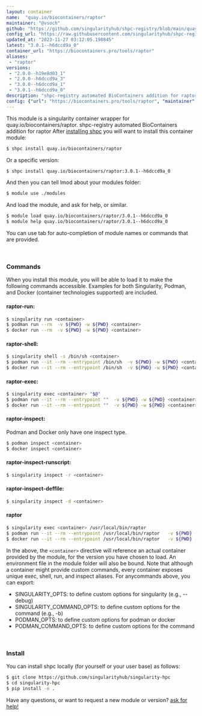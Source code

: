 ```yaml
---
layout: container
name:  "quay.io/biocontainers/raptor"
maintainer: "@vsoch"
github: "https://github.com/singularityhub/shpc-registry/blob/main/quay.io/biocontainers/raptor/container.yaml"
config_url: "https://raw.githubusercontent.com/singularityhub/shpc-registry/main/quay.io/biocontainers/raptor/container.yaml"
updated_at: "2023-11-27 03:12:05.198845"
latest: "3.0.1--h6dccd9a_0"
container_url: "https://biocontainers.pro/tools/raptor"
aliases:
 - "raptor"
versions:
 - "2.0.0--h19e8d03_1"
 - "2.0.0--h6dccd9a_3"
 - "3.0.0--h6dccd9a_1"
 - "3.0.1--h6dccd9a_0"
description: "shpc-registry automated BioContainers addition for raptor"
config: {"url": "https://biocontainers.pro/tools/raptor", "maintainer": "@vsoch", "description": "shpc-registry automated BioContainers addition for raptor", "latest": {"3.0.1--h6dccd9a_0": "sha256:51617c16f91b9716f00ea13d22dd35b4a75640dd0d3c02105f833ef561544100"}, "tags": {"2.0.0--h19e8d03_1": "sha256:86149b282f2927d0ab258d8b5e4cf82113ed965ec05bb3c5c0af7053dc20cf3b", "2.0.0--h6dccd9a_3": "sha256:dcac76e9ec14c71e01114703a02862ba2d961f12cc9c34627b467d5ba6971497", "3.0.0--h6dccd9a_1": "sha256:493705141705795dd4d104f9809dd92b5156034a61690036ff90aa991a555e8d", "3.0.1--h6dccd9a_0": "sha256:51617c16f91b9716f00ea13d22dd35b4a75640dd0d3c02105f833ef561544100"}, "docker": "quay.io/biocontainers/raptor", "aliases": {"raptor": "/usr/local/bin/raptor"}}
---
```


This module is a singularity container wrapper for quay.io/biocontainers/raptor.
shpc-registry automated BioContainers addition for raptor
After [installing shpc](#install) you will want to install this container module:


```bash
$ shpc install quay.io/biocontainers/raptor
```

Or a specific version:

```bash
$ shpc install quay.io/biocontainers/raptor:3.0.1--h6dccd9a_0
```

And then you can tell lmod about your modules folder:

```bash
$ module use ./modules
```

And load the module, and ask for help, or similar.

```bash
$ module load quay.io/biocontainers/raptor/3.0.1--h6dccd9a_0
$ module help quay.io/biocontainers/raptor/3.0.1--h6dccd9a_0
```

You can use tab for auto-completion of module names or commands that are provided.

<br>

### Commands

When you install this module, you will be able to load it to make the following commands accessible.
Examples for both Singularity, Podman, and Docker (container technologies supported) are included.

#### raptor-run:

```bash
$ singularity run <container>
$ podman run --rm  -v ${PWD} -w ${PWD} <container>
$ docker run --rm  -v ${PWD} -w ${PWD} <container>
```

#### raptor-shell:

```bash
$ singularity shell -s /bin/sh <container>
$ podman run --it --rm --entrypoint /bin/sh  -v ${PWD} -w ${PWD} <container>
$ docker run --it --rm --entrypoint /bin/sh  -v ${PWD} -w ${PWD} <container>
```

#### raptor-exec:

```bash
$ singularity exec <container> "$@"
$ podman run --it --rm --entrypoint ""  -v ${PWD} -w ${PWD} <container> "$@"
$ docker run --it --rm --entrypoint ""  -v ${PWD} -w ${PWD} <container> "$@"
```

#### raptor-inspect:

Podman and Docker only have one inspect type.

```bash
$ podman inspect <container>
$ docker inspect <container>
```

#### raptor-inspect-runscript:

```bash
$ singularity inspect -r <container>
```

#### raptor-inspect-deffile:

```bash
$ singularity inspect -d <container>
```


#### raptor

```bash
$ singularity exec <container> /usr/local/bin/raptor
$ podman run --it --rm --entrypoint /usr/local/bin/raptor   -v ${PWD} -w ${PWD} <container> -c " $@"
$ docker run --it --rm --entrypoint /usr/local/bin/raptor   -v ${PWD} -w ${PWD} <container> -c " $@"
```



In the above, the `<container>` directive will reference an actual container provided
by the module, for the version you have chosen to load. An environment file in the
module folder will also be bound. Note that although a container
might provide custom commands, every container exposes unique exec, shell, run, and
inspect aliases. For anycommands above, you can export:

 - SINGULARITY_OPTS: to define custom options for singularity (e.g., --debug)
 - SINGULARITY_COMMAND_OPTS: to define custom options for the command (e.g., -b)
 - PODMAN_OPTS: to define custom options for podman or docker
 - PODMAN_COMMAND_OPTS: to define custom options for the command

<br>

### Install

You can install shpc locally (for yourself or your user base) as follows:

```bash
$ git clone https://github.com/singularityhub/singularity-hpc
$ cd singularity-hpc
$ pip install -e .
```

Have any questions, or want to request a new module or version? [ask for help!](https://github.com/singularityhub/singularity-hpc/issues)